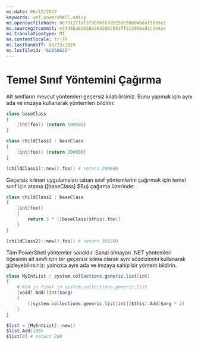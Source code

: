 ```yaml
---
ms.date: 06/12/2017
keywords: wmf,powershell,setup
ms.openlocfilehash: 0e79127faf3f9bf6fe7d525db5bb946daf3b93e1
ms.sourcegitcommit: e7445ba8203da304286c591ff513900ad1c244a4
ms.translationtype: MT
ms.contentlocale: tr-TR
ms.lasthandoff: 04/23/2019
ms.locfileid: "62058633"
---
```

# <a name="call-base-class-method"></a>Temel Sınıf Yöntemini Çağırma

Alt sınıfların mevcut yöntemleri geçersiz kılabilirsiniz. Bunu yapmak için aynı ada ve imzaya kullanarak yöntemleri bildirin:

```powershell
class baseClass
{
    [int]foo() {return 100500}
}

class childClass1 : baseClass
{
    [int]foo() {return 200600}
}

[childClass1]::new().foo() # return 200600
```

Geçersiz kılınan uygulamaları taban sınıf yöntemlerini çağırmak için temel sınıf için atama ([baseClass] $Bu) çağırma üzerinde:

```powershell
class childClass2 : baseClass
{
    [int]foo()
    {
        return 3 * ([baseClass]$this).foo()
    }
}

[childClass2]::new().foo() # return 301500
```

Tüm PowerShell yöntemler sanaldır. Sanal olmayan .NET yöntemleri öğesinin alt sınıfı için bir geçersiz kılma olarak aynı sözdizimini kullanarak gizleyebilirsiniz: yalnızca aynı ada ve imzaya sahip bir yöntem bildirin.

```powershell
class MyIntList : system.collections.generic.list[int]
{
    # Add is final in system.collections.generic.list
    [void] Add([int]$arg)
    {
        ([system.collections.generic.list[int]]$this).Add($arg * 2)
    }
}

$list = [MyIntList]::new()
$list.Add(100)
$list[0] # return 200
```
